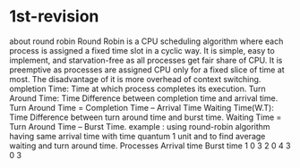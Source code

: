 # 1st-revision
about round robin
Round Robin is a CPU scheduling algorithm where each process is assigned a fixed time slot in a cyclic way.
It is simple, easy to implement, and starvation-free as all processes get fair share of CPU.
It is preemptive as processes are assigned CPU only for a fixed slice of time at most.
The disadvantage of it is more overhead of context switching.
ompletion Time: Time at which process completes its execution.
Turn Around Time: Time Difference between completion time and arrival time. Turn Around Time = Completion Time – Arrival Time
Waiting Time(W.T): Time Difference between turn around time and burst time.
Waiting Time = Turn Around Time – Burst Time.
example : using round-robin algorithm having same arrival time with time quantum 1 unit and to find average waiting and turn around time.
Processes  Arrival time  Burst time 
 1            0             3
 2            0             4
 3            0             3

